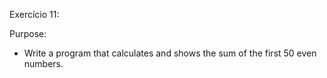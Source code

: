Exercício 11:

Purpose:

 - Write a program that calculates and shows the sum of the first 50 even numbers.
